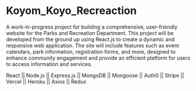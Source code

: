 # Koyom_Koyo_Recreaction
A work-in-progress project for building a comprehensive, user-friendly website for the Parks and Recreation Department. This project will be developed from the ground up using React.js to create a dynamic and responsive web application. The site will include features such as event calendars, park information, registration forms, and more, designed to enhance community engagement and provide an efficient platform for users to access information and services.

React || Node.js || Express.js || MongoDB || Mongoose || Auth0 || Stripe || Vercel || Heroku || Axios || Redux 
